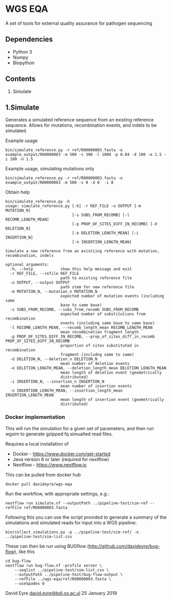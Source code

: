# WGS EQA
A set of tools for external quality assurance for pathogen sequencing

## Dependencies
 - Python 3
 - Numpy
 - Biopython

## Contents
1. Simulate

## 1.Simulate
Generates a simulated reference sequence from an existing reference sequence. Allows for mutations, recombination events, and indels to be simulated.

Example usage
```
bin/simulate_reference.py -r ref/R00000003.fasta -o example_output/R00000003 -m 500 -s 300 -l 1000 -p 0.04 -d 100 -e 1.5 -i 100 -n 1.5
```

Example usage, simulating mutations only
```
bin/simulate_reference.py -r ref/R00000003.fasta -o example_output/R00000003 -m 500 -s 0 -d 0  -i 0
```

Obtain help
```
bin/simulate_reference.py -h
usage: simulate_reference.py [-h] -r REF_FILE -o OUTPUT [-m MUTATION_N]
                             [-s SUBS_FROM_RECOMB] [-l RECOMB_LENGTH_MEAN]
                             [-p PROP_OF_SITES_DIFF_IN_RECOMB] [-d DELETION_N]
                             [-e DELETION_LENGTH_MEAN] [-i INSERTION_N]
                             [-n INSERTION_LENGTH_MEAN]

Simulate a new reference from an existiing reference with mutation,
recombination, indels

optional arguments:
  -h, --help            show this help message and exit
  -r REF_FILE, --refile REF_FILE
                        path to existing reference file
  -o OUTPUT, --output OUTPUT
                        path stem for new reference file
  -m MUTATION_N, --mutation_n MUTATION_N
                        expected number of mutation events (including same
                        base to same base)
  -s SUBS_FROM_RECOMB, --subs_from_recomb SUBS_FROM_RECOMB
                        expected number of substitutions from recombination
                        events (including same base to same base)
  -l RECOMB_LENGTH_MEAN, --recomb_length_mean RECOMB_LENGTH_MEAN
                        mean recombination fragment length
  -p PROP_OF_SITES_DIFF_IN_RECOMB, --prop_of_sites_diff_in_recomb PROP_OF_SITES_DIFF_IN_RECOMB
                        proportion of sites substituted in recombination
                        fragment (includng same to same)
  -d DELETION_N, --deletion_n DELETION_N
                        mean number of deletion events
  -e DELETION_LENGTH_MEAN, --deletion_length_mean DELETION_LENGTH_MEAN
                        mean length of deletion event (geometrically
                        distributed)
  -i INSERTION_N, --insertion_n INSERTION_N
                        mean number of insertion events
  -n INSERTION_LENGTH_MEAN, --insertion_length_mean INSERTION_LENGTH_MEAN
                        mean length of insertion event (geometrically
                        distributed)
```

### Docker implementation

This will run the simulation for a given set of parameters, and then run wgsim to generate gzipped fq simualted read files.

Requires a local installation of 
* Docker - https://www.docker.com/get-started
* Java version 8 or later (required for nextflow)
* Nextflow - https://www.nextflow.io

This can be pulled from docker hub
```
docker pull davideyre/wgs-eqa
```

Run the workflow, with appropriate settings, e.g.:

```
nextflow run simulate.nf --outputPath ../pipeline-test/sim-ref --refFile ref/R00000003.fasta
```

Following this you can use the script provided to generate a summary of the simulations and simulated reads for input into a WGS pipeline:

```
bin/collect_simulations.py -p ../pipeline-test/sim-ref/ -o ../pipeline-test/sim-list.csv
```

These can then be run using BUGflow (http://github.com/davideyre/bug-flow), like this

```
cd bug-flow
nextflow run bug-flow.nf -profile server \
	--seqlist ../pipeline-test/sim-list.csv \
	--outputPath ../pipeline-test/bug-flow-output \
	--refFile ../wgs-eqa/ref/R00000003.fasta \
	--useSpades 0
```

David Eyre
david.eyre@bdi.ox.ac.ul
25 January 2019
